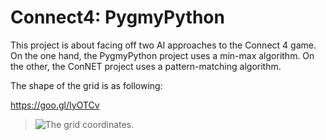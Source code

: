 # Connect4: PygmyPython
This project is about facing off two AI approaches to the Connect 4 game.
On the one hand, the PygmyPython project uses a min-max algorithm.
On the other, the ConNET project uses a pattern-matching algorithm.

The shape of the grid is as following:

https://goo.gl/IyOTCv

> ![The grid coordinates.](https://goo.gl/IyOTCvg)